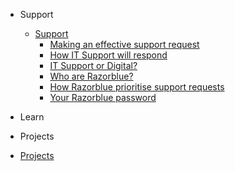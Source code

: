 - Support

    - [Support](support/)
        - [Making an effective support request](support/help-razorblue.md)
        - [How IT Support will respond](support/how-razorblue-will-respond.md)
        - [IT Support or Digital?](support/digital-or-razorblue.md)
        - [Who are Razorblue?](support/who-are-razorblue.md)
        - [How Razorblue prioritise support requests](support/how-razorblue-prioritise-requests.md)
        - [Your Razorblue password](support/get-razorblue-pw.md)
        
- Learn


- Projects

- [Projects](projects/)
